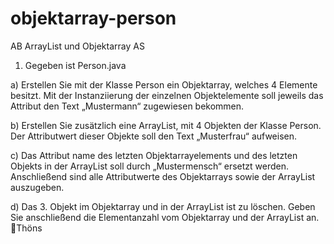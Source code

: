 objektarray-person
==================

AB ArrayList und Objektarray AS



1. Gegeben ist Person.java

a) Erstellen Sie mit der Klasse Person ein Objektarray, welches 4 Elemente besitzt. Mit der
Instanziierung der einzelnen Objektelemente soll jeweils das Attribut den Text „Mustermann“
zugewiesen bekommen.

b) Erstellen Sie zusätzlich eine ArrayList, mit 4 Objekten der Klasse Person. Der Attributwert dieser
Objekte soll den Text „Musterfrau“ aufweisen.

c) Das Attribut name des letzten Objektarrayelements und des letzten Objekts in der ArrayList soll
durch „Mustermensch“ ersetzt werden. Anschließend sind alle Attributwerte des Objektarrays
sowie der ArrayList auszugeben.

d) Das 3. Objekt im Objektarray und in der ArrayList ist zu löschen. Geben Sie anschließend die
Elementanzahl vom Objektarray und der ArrayList an.
Thöns
